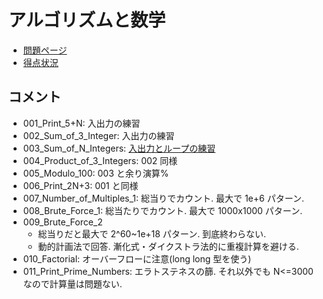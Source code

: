 # アルゴリズムと数学

- [問題ページ](https://atcoder.jp/contests/math-and-algorithm)
- [得点状況](https://atcoder.jp/contests/math-and-algorithm/score)

## コメント

- 001_Print_5+N: 入出力の練習
- 002_Sum_of_3_Integer: 入出力の練習
- 003_Sum_of_N_Integers: [入出力とループの練習](https://wakabame.hatenablog.com/entry/2019/02/24/141009)
- 004_Product_of_3_Integers: 002 同様
- 005_Modulo_100: 003 と余り演算%
- 006_Print_2N+3: 001 と同様
- 007_Number_of_Multiples_1: 総当りでカウント. 最大で 1e+6 パターン.
- 008_Brute_Force_1: 総当たりでカウント. 最大で 1000x1000 パターン.
- 009_Brute_Force_2
  - 総当りだと最大で 2^60~1e+18 パターン. 到底終わらない.
  - 動的計画法で回答. 漸化式・ダイクストラ法的に重複計算を避ける.
- 010_Factorial: オーバーフローに注意(long long 型を使う)
- 011_Print_Prime_Numbers: エラトステネスの篩. それ以外でも N<=3000 なので計算量は問題ない.
 